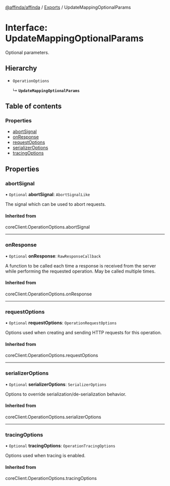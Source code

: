 [@affinda/affinda](../README.md) / [Exports](../modules.md) / UpdateMappingOptionalParams

# Interface: UpdateMappingOptionalParams

Optional parameters.

## Hierarchy

- `OperationOptions`

  ↳ **`UpdateMappingOptionalParams`**

## Table of contents

### Properties

- [abortSignal](UpdateMappingOptionalParams.md#abortsignal)
- [onResponse](UpdateMappingOptionalParams.md#onresponse)
- [requestOptions](UpdateMappingOptionalParams.md#requestoptions)
- [serializerOptions](UpdateMappingOptionalParams.md#serializeroptions)
- [tracingOptions](UpdateMappingOptionalParams.md#tracingoptions)

## Properties

### abortSignal

• `Optional` **abortSignal**: `AbortSignalLike`

The signal which can be used to abort requests.

#### Inherited from

coreClient.OperationOptions.abortSignal

___

### onResponse

• `Optional` **onResponse**: `RawResponseCallback`

A function to be called each time a response is received from the server
while performing the requested operation.
May be called multiple times.

#### Inherited from

coreClient.OperationOptions.onResponse

___

### requestOptions

• `Optional` **requestOptions**: `OperationRequestOptions`

Options used when creating and sending HTTP requests for this operation.

#### Inherited from

coreClient.OperationOptions.requestOptions

___

### serializerOptions

• `Optional` **serializerOptions**: `SerializerOptions`

Options to override serialization/de-serialization behavior.

#### Inherited from

coreClient.OperationOptions.serializerOptions

___

### tracingOptions

• `Optional` **tracingOptions**: `OperationTracingOptions`

Options used when tracing is enabled.

#### Inherited from

coreClient.OperationOptions.tracingOptions

